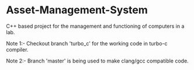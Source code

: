 Asset-Management-System
=======================

C++ based project for the management and functioning of computers in a lab.


Note 1:- Checkout branch 'turbo_c' for the working code in turbo-c compiler.

Note 2:- Branch 'master' is being used to make clang/gcc compatible code.
